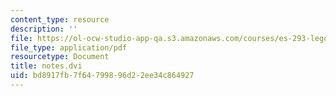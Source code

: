 ```yaml
---
content_type: resource
description: ''
file: https://ol-ocw-studio-app-qa.s3.amazonaws.com/courses/es-293-lego-robotics-spring-2007/bd8917fb7f64799896d22ee34c864927_MITES_293S07_notes.pdf
file_type: application/pdf
resourcetype: Document
title: notes.dvi
uid: bd8917fb-7f64-7998-96d2-2ee34c864927
---
```


